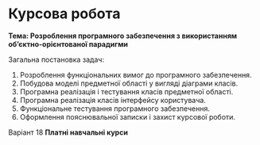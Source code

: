 # Курсова робота


**Тема: Розроблення програмного забезпечення з використанням об’єктно-орієнтованої парадигми**


Загальна постановка задач:
1. Розроблення функціональних вимог до програмного забезпечення.
2. Побудова моделі предметної області у вигляді діаграми класів.
3. Програмна реалізація і тестування класів предметної області.
4. Програмна реалізація класів інтерфейсу користувача.
5. Функціональне тестування програмного забезпечення.
6. Оформлення пояснювальної записки і захист курсової роботи.

Варіант 18 **Платні навчальні курси**
